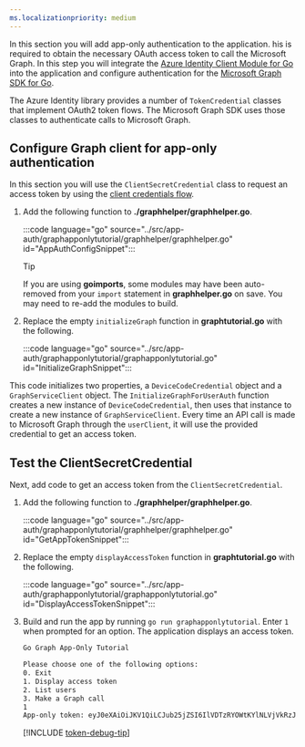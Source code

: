 ```yaml
---
ms.localizationpriority: medium
---
```


<!-- markdownlint-disable MD041 -->

In this section you will add app-only authentication to the application. his is required to obtain the necessary OAuth access token to call the Microsoft Graph. In this step you will integrate the [Azure Identity Client Module for Go](https://github.com/Azure/azure-sdk-for-go/tree/main/sdk/azidentity) into the application and configure authentication for the [Microsoft Graph SDK for Go](https://github.com/microsoftgraph/msgraph-sdk-go).

The Azure Identity library provides a number of `TokenCredential` classes that implement OAuth2 token flows. The Microsoft Graph SDK uses those classes to authenticate calls to Microsoft Graph.

## Configure Graph client for app-only authentication

In this section you will use the `ClientSecretCredential` class to request an access token by using the [client credentials flow](/azure/active-directory/develop/v2-oauth2-client-creds-grant-flow).

1. Add the following function to **./graphhelper/graphhelper.go**.

    :::code language="go" source="../src/app-auth/graphapponlytutorial/graphhelper/graphhelper.go" id="AppAuthConfigSnippet":::

    > [!TIP]
    > If you are using **goimports**, some modules may have been auto-removed from your `import` statement in **graphhelper.go** on save. You may need to re-add the modules to build.

1. Replace the empty `initializeGraph` function in **graphtutorial.go** with the following.

    :::code language="go" source="../src/app-auth/graphapponlytutorial/graphapponlytutorial.go" id="InitializeGraphSnippet":::

This code initializes two properties, a `DeviceCodeCredential` object and a `GraphServiceClient` object. The `InitializeGraphForUserAuth` function creates a new instance of `DeviceCodeCredential`, then uses that instance to create a new instance of `GraphServiceClient`. Every time an API call is made to Microsoft Graph through the `userClient`, it will use the provided credential to get an access token.

## Test the ClientSecretCredential

Next, add code to get an access token from the `ClientSecretCredential`.

1. Add the following function to **./graphhelper/graphhelper.go**.

    :::code language="go" source="../src/app-auth/graphapponlytutorial/graphhelper/graphhelper.go" id="GetAppTokenSnippet":::

1. Replace the empty `displayAccessToken` function in **graphtutorial.go** with the following.

    :::code language="go" source="../src/app-auth/graphapponlytutorial/graphapponlytutorial.go" id="DisplayAccessTokenSnippet":::

1. Build and run the app by running `go run graphapponlytutorial`. Enter `1` when prompted for an option. The application displays an access token.

    ```bash
    Go Graph App-Only Tutorial

    Please choose one of the following options:
    0. Exit
    1. Display access token
    2. List users
    3. Make a Graph call
    1
    App-only token: eyJ0eXAiOiJKV1QiLCJub25jZSI6IlVDTzRYOWtKYlNLVjVkRzJGenJqd2xvVUcwWS...
    ```

    [!INCLUDE [token-debug-tip](../../shared/app-token-debug-tip.md)]
